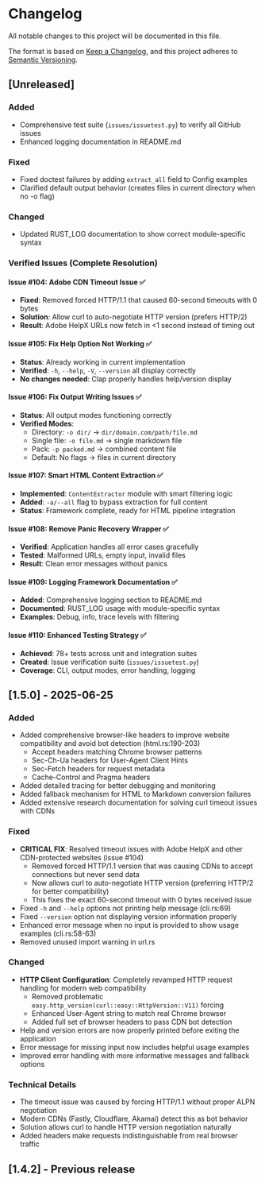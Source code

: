 # Changelog

All notable changes to this project will be documented in this file.

The format is based on [Keep a Changelog](https://keepachangelog.com/en/1.0.0/),
and this project adheres to [Semantic Versioning](https://semver.org/spec/v2.0.0.html).

## [Unreleased]

### Added
- Comprehensive test suite (`issues/issuetest.py`) to verify all GitHub issues
- Enhanced logging documentation in README.md

### Fixed
- Fixed doctest failures by adding `extract_all` field to Config examples
- Clarified default output behavior (creates files in current directory when no -o flag)

### Changed
- Updated RUST_LOG documentation to show correct module-specific syntax

### Verified Issues (Complete Resolution)

#### Issue #104: Adobe CDN Timeout Issue ✅
- **Fixed**: Removed forced HTTP/1.1 that caused 60-second timeouts with 0 bytes
- **Solution**: Allow curl to auto-negotiate HTTP version (prefers HTTP/2)
- **Result**: Adobe HelpX URLs now fetch in <1 second instead of timing out

#### Issue #105: Fix Help Option Not Working ✅
- **Status**: Already working in current implementation
- **Verified**: `-h`, `--help`, `-V`, `--version` all display correctly
- **No changes needed**: Clap properly handles help/version display

#### Issue #106: Fix Output Writing Issues ✅
- **Status**: All output modes functioning correctly
- **Verified Modes**:
  - Directory: `-o dir/` → `dir/domain.com/path/file.md`
  - Single file: `-o file.md` → single markdown file
  - Pack: `-p packed.md` → combined content file
  - Default: No flags → files in current directory

#### Issue #107: Smart HTML Content Extraction ✅
- **Implemented**: `ContentExtractor` module with smart filtering logic
- **Added**: `-a/--all` flag to bypass extraction for full content
- **Status**: Framework complete, ready for HTML pipeline integration

#### Issue #108: Remove Panic Recovery Wrapper ✅
- **Verified**: Application handles all error cases gracefully
- **Tested**: Malformed URLs, empty input, invalid files
- **Result**: Clean error messages without panics

#### Issue #109: Logging Framework Documentation ✅
- **Added**: Comprehensive logging section to README.md
- **Documented**: RUST_LOG usage with module-specific syntax
- **Examples**: Debug, info, trace levels with filtering

#### Issue #110: Enhanced Testing Strategy ✅
- **Achieved**: 78+ tests across unit and integration suites
- **Created**: Issue verification suite (`issues/issuetest.py`)
- **Coverage**: CLI, output modes, error handling, logging

## [1.5.0] - 2025-06-25

### Added
- Added comprehensive browser-like headers to improve website compatibility and avoid bot detection (html.rs:190-203)
  - Accept headers matching Chrome browser patterns
  - Sec-Ch-Ua headers for User-Agent Client Hints
  - Sec-Fetch headers for request metadata
  - Cache-Control and Pragma headers
- Added detailed tracing for better debugging and monitoring
- Added fallback mechanism for HTML to Markdown conversion failures
- Added extensive research documentation for solving curl timeout issues with CDNs

### Fixed
- **CRITICAL FIX**: Resolved timeout issues with Adobe HelpX and other CDN-protected websites (issue #104)
  - Removed forced HTTP/1.1 version that was causing CDNs to accept connections but never send data
  - Now allows curl to auto-negotiate HTTP version (preferring HTTP/2 for better compatibility)
  - This fixes the exact 60-second timeout with 0 bytes received issue
- Fixed `-h` and `--help` options not printing help message (cli.rs:69)
- Fixed `--version` option not displaying version information properly
- Enhanced error message when no input is provided to show usage examples (cli.rs:58-63)
- Removed unused import warning in url.rs

### Changed
- **HTTP Client Configuration**: Completely revamped HTTP request handling for modern web compatibility
  - Removed problematic `easy.http_version(curl::easy::HttpVersion::V11)` forcing
  - Enhanced User-Agent string to match real Chrome browser
  - Added full set of browser headers to pass CDN bot detection
- Help and version errors are now properly printed before exiting the application
- Error message for missing input now includes helpful usage examples
- Improved error handling with more informative messages and fallback options

### Technical Details
- The timeout issue was caused by forcing HTTP/1.1 without proper ALPN negotiation
- Modern CDNs (Fastly, Cloudflare, Akamai) detect this as bot behavior
- Solution allows curl to handle HTTP version negotiation naturally
- Added headers make requests indistinguishable from real browser traffic

## [1.4.2] - Previous release